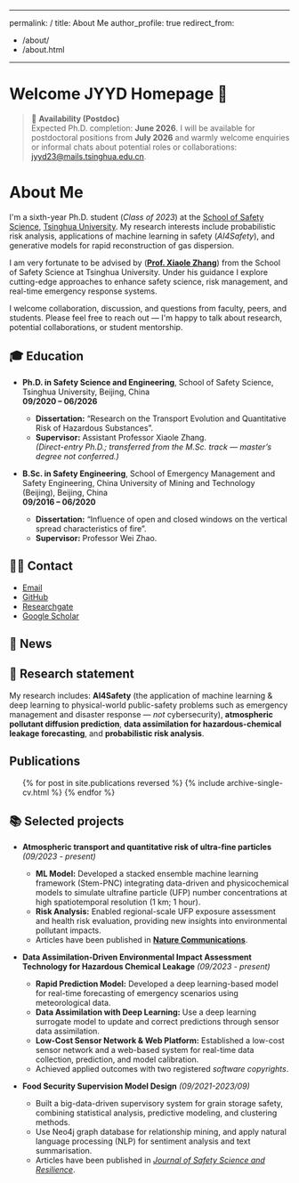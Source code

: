 <!--
 * @Author: JYYD jyyd23@mails.tsinghua.edu.cn
 * @Date: 2025-09-19 01:04:40
 * @LastEditors: JYYD jyyd23@mails.tsinghua.edu.cn
 * @LastEditTime: 2025-09-29 14:59:10
 * @FilePath: \jyyd.github.io\_pages\about.md
 * @Description: 
 * 
 * Copyright (c) 2025 by ${git_name_email}, All Rights Reserved. 
-->
---
permalink: /
title: About Me
author_profile: true
redirect_from: 
  - /about/
  - /about.html
---

# Welcome JYYD Homepage 🤝
> 🎯 **Availability (Postdoc)**  
> Expected Ph.D. completion: **June 2026**. I will be available for postdoctoral positions from **July 2026** and warmly welcome enquiries or informal chats about potential roles or collaborations: [jyyd23@mails.tsinghua.edu.cn](mailto:jyyd23@mails.tsinghua.edu.cn).


# About Me 

I'm a sixth-year Ph.D. student (*Class of 2023*) at the [School of Safety Science](https://www.ssafs.tsinghua.edu.cn/index.htm), [Tsinghua University](https://www.tsinghua.edu.cn/). My research interests include probabilistic risk analysis, applications of machine learning in safety (*AI4Safety*), and generative models for rapid reconstruction of gas dispersion.

I am very fortunate to be advised by ([**Prof. Xiaole Zhang**](https://www.ssafs.tsinghua.edu.cn/en/info/1498/1021.htm)) from the School of Safety Science at Tsinghua University. Under his guidance I explore cutting-edge approaches to enhance safety science, risk management, and real-time emergency response systems.

I welcome collaboration, discussion, and questions from faculty, peers, and students. Please feel free to reach out — I'm happy to talk about research, potential collaborations, or student mentorship. 


## 🎓 Education

- **Ph.D. in Safety Science and Engineering**, School of Safety Science, Tsinghua University, Beijing, China  
  **09/2020 – 06/2026**  
  - **Dissertation:** “Research on the Transport Evolution and Quantitative Risk of Hazardous Substances”.  
  - **Supervisor:** Assistant Professor Xiaole Zhang.  
  *(Direct-entry Ph.D.; transferred from the M.Sc. track — master’s degree not conferred.)*

- **B.Sc. in Safety Engineering**, School of Emergency Management and Safety Engineering, China University of Mining and Technology (Beijing), Beijing, China  
  **09/2016 – 06/2020**  
  - **Dissertation:** “Influence of open and closed windows on the vertical spread characteristics of fire”.  
  - **Supervisor:** Professor Wei Zhao.


## 🧑‍💻 Contact
- [Email](mailto:jyyd23@mails.tsinghua.edu.cn)
- [GitHub](https://github.com/Jyyd) 
- [Researchgate](https://www.researchgate.net/profile/Yudie-Jianyao-2?ev=hdr_xprf)
- [Google Scholar](https://scholar.google.com.hk/citations?user=FAt6AtMAAAAJ&hl=en)

## 🎉 News

<!-- Placeholder for updates / news. Content to be added later. -->

## 🔎 Research statement

My research includes: **AI4Safety** (the application of machine learning & deep learning to physical-world public-safety problems such as emergency management and disaster response — *not* cybersecurity), **atmospheric pollutant diffusion prediction**, **data assimilation for hazardous-chemical leakage forecasting**, and **probabilistic risk analysis**. 

## Publications
  <ul>{% for post in site.publications reversed %}
    {% include archive-single-cv.html %}
  {% endfor %}</ul>

## 📚 Selected projects 

* **Atmospheric transport and quantitative risk of ultra-fine particles** *(09/2023 - present)*
  - **ML Model:** Developed a stacked ensemble machine learning framework (Stem-PNC) integrating data-driven and physicochemical models to simulate ultrafine particle (UFP) number concentrations at high spatiotemporal resolution (1 km; 1 hour).
  - **Risk Analysis:** Enabled regional-scale UFP exposure assessment and health risk evaluation, providing new insights into environmental pollutant impacts.
  - Articles have been published in [**Nature Communications**](https://www.nature.com/articles/s41467-025-56581-8).


* **Data Assimilation-Driven Environmental Impact Assessment Technology for Hazardous Chemical Leakage** *(09/2023 - present)*
  - **Rapid Prediction Model:** Developed a deep learning-based model for real-time forecasting of emergency scenarios using meteorological data.
  - **Data Assimilation with Deep Learning:** Use a deep learning surrogate model to update and correct predictions through sensor data assimilation.
  - **Low-Cost Sensor Network & Web Platform:** Established a low-cost sensor network and a web-based system for real-time data collection, prediction, and model calibration.
  - Achieved applied outcomes with two registered *software copyrights*.

* **Food Security Supervision Model Design** *(09/2021-2023/09)*
  - Built a big-data-driven supervisory system for grain storage safety, combining statistical analysis, predictive modeling, and clustering methods.
  - Use Neo4j graph database for relationship mining, and apply natural language processing (NLP) for sentiment analysis and text summarisation.
  - Articles have been published in [*Journal of Safety Science and Resilience*](https://www.sciencedirect.com/science/article/pii/S2666449622000500?via%3Dihub).

